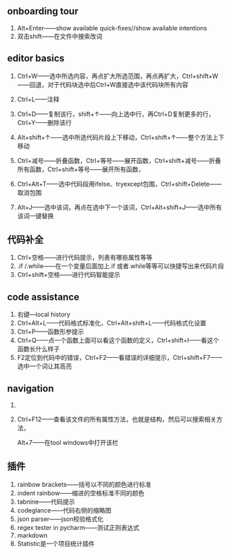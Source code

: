 ## onboarding tour

1. Alt+Enter——show available quick-fixes//show available intentions
2. 双击shift——在文件中搜索改词

## editor basics

1. Ctrl+W——选中所选内容，再点扩大所选范围，再点再扩大，Ctrl+shift+W——回退，对于代码块选中后Ctrl+W直接选中该代码块所有内容

2. Ctrl+L——注释

3. Ctrl+D——复制该行，shift+↑——向上选中行，再Ctrl+D复制更多的行，Ctrl+Y——删除该行

4. Alt+shift+↑——选中所选代码片段上下移动，Ctrl+shift+↑——整个方法上下移动

5. Ctrl+减号——折叠函数，Ctrl+等号——展开函数，Ctrl+shift+减号——折叠所有函数，Ctrl+shift+等号——展开所有函数，

6. Ctrl+Alt+T——选中代码段用ifelse、tryexcept包围，Ctrl+shift+Delete——取消包围

7. Alt+J——选中该词，再点在选中下一个该词，Ctrl+Alt+shift+J——选中所有该词一键替换

## 代码补全

1. Ctrl+空格——进行代码提示，列表有哪些属性等等
2. .if /.while——在一个变量后面加上.if 或者.while等等可以快捷写出来代码片段
3. Ctrl+shift+空格——进行代码智能提示

## code assistance

1. 右键—local history
2. Ctrl+Alt+L——代码格式标准化，Ctrl+Alt+shift+L——代码格式化设置
3. Ctrl+P——函数形参提示
4. Ctrl+Q——点一个函数上面可以看这个函数的定义，Ctrl+shift+I——看这个函数长什么样子
5. F2定位到代码中的错误，Ctrl+F2——看错误的详细提示，Ctrl+shift+F7——选中一个词让其高亮

## navigation

1. 

2. Ctrl+F12——查看该文件的所有属性方法，也就是结构，然后可以搜索相关方法，

   Alt+7——在tool windows中打开该栏



## 插件

1. rainbow brackets——括号以不同的颜色进行标准
2. indent rainbow——缩进的空格标准不同的颜色
3. tabnine——代码提示
4. codeglance——代码右侧的缩略图
5. json parser——json校验格式化
6. regex tester in pycharm——测试正则表达式
7. markdown
8. Statistic是一个项目统计插件